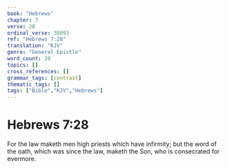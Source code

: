 ```yaml
---
book: "Hebrews"
chapter: 7
verse: 28
ordinal_verse: 30093
ref: "Hebrews 7:28"
translation: "KJV"
genre: "General Epistle"
word_count: 29
topics: []
cross_references: []
grammar_tags: [contrast]
thematic_tags: []
tags: ["Bible","KJV","Hebrews"]
---
```


# Hebrews 7:28

For the law maketh men high priests which have infirmity; but the word of the oath, which was since the law, maketh the Son, who is consecrated for evermore.
